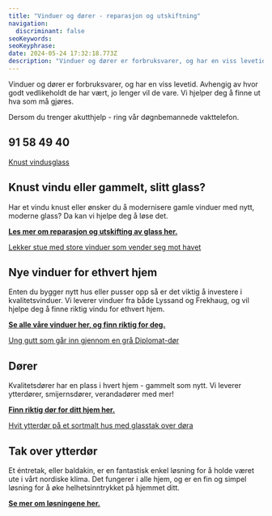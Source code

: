 ```yaml
---
title: "Vinduer og dører - reparasjon og utskiftning"
navigation:
  discriminant: false
seoKeywords:
seoKeyphrase:
date: 2024-05-24 17:32:18.773Z
description: "Vinduer og dører er forbruksvarer, og har en viss levetid. Avhengig av hvor godt vedlikeholdt de har vært, jo lenger vil de vare. Vi hjelper deg å finne ut hva som må gjøres."
---
```


Vinduer og dører er forbruksvarer, og har en viss levetid. Avhengig av hvor godt vedlikeholdt de har vært, jo lenger vil de vare. Vi hjelper deg å finne ut hva som må gjøres.

Dersom du trenger akutthjelp - ring vår døgnbemannede vakttelefon.

## 91 58 49 40

[Knust vindusglass](https://cdn.sanity.io/images/csbn9wp4/transformed-data/d88cc3be51ad1d9b081c5f4831cfdf7e5dbd57ee-1920x1080.png)

## **Knust vindu eller gammelt, slitt glass?**

Har et vindu knust eller ønsker du å modernisere gamle vinduer med nytt, moderne glass? Da kan vi hjelpe deg å løse det.

[**Les mer om reparasjon og utskifting av glass her.**](/odelagt-vindusglass)

[Lekker stue med store vinduer som vender seg mot havet](https://cdn.sanity.io/images/csbn9wp4/transformed-data/b87c989c823d78cff988b00d7e63bd4e7fdb9c09-2016x1512.jpg)

## Nye vinduer for ethvert hjem

Enten du bygger nytt hus eller pusser opp så er det viktig å investere i kvalitetsvinduer. Vi leverer vinduer fra både Lyssand og Frekhaug, og vil hjelpe deg å finne riktig vindu for ethvert hjem.

[**Se alle våre vinduer her, og finn riktig for deg.**](/vinduer)

[Ung gutt som går inn gjennom en grå Diplomat-dør](https://cdn.sanity.io/images/csbn9wp4/transformed-data/093c9ad317d068d61324a38f9e13a28156d84b56-1492x1000.jpg)

## Dører

Kvalitetsdører har en plass i hvert hjem - gammelt som nytt. Vi leverer ytterdører, smijernsdører, verandadører med mer!

[**Finn riktig dør for ditt hjem her.**](/dorer)

[Hvit ytterdør på et sortmalt hus med glasstak over døra](https://cdn.sanity.io/images/csbn9wp4/transformed-data/e25f305845a13a0516d7625c21f061d5a3f3e5e8-1920x1080.png)

## Tak over ytterdør

Et éntretak, eller baldakin, er en fantastisk enkel løsning for å holde været ute i vårt nordiske klima. Det fungerer i alle hjem, og er en fin og simpel løsning for å øke helhetsinntrykket på hjemmet ditt.

[**Se mer om løsningene her.**](/tak-over-ytterdor)
